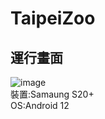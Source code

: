 # TaipeiZoo
 
## 運行畫面

![image](https://github.com/BlackBloodE/TaipeiZoo/blob/29221dd349fc15605ad7a7078ebb50642c6ffe7c/img/Media_220522_234010.gif)  
裝置:Samaung S20+  
OS:Android 12
